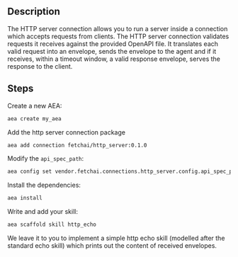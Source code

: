 ## Description

The HTTP server connection allows you to run a server inside a connection which accepts requests from clients. The HTTP server connection validates requests it receives against the provided OpenAPI file. It translates each valid request into an envelope, sends the envelope to the agent and if it receives, within a timeout window, a valid response envelope, serves the response to the client.

## Steps

Create a new AEA:

``` bash
aea create my_aea
```

Add the http server connection package

``` bash
aea add connection fetchai/http_server:0.1.0
```

Modify the `api_spec_path`:

``` bash
aea config set vendor.fetchai.connections.http_server.config.api_spec_path "examples/http_ex/petstore.yaml"
```

Install the dependencies:

``` bash
aea install
```

Write and add your skill:

``` bash
aea scaffold skill http_echo
```

We leave it to you to implement a simple http echo skill (modelled after the standard echo skill) which prints out the content of received envelopes.
